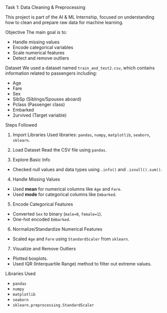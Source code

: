 Task 1: Data Cleaning & Preprocessing

This project is part of the AI & ML Internship, focused on understanding how to clean and prepare raw data for machine learning.

Objective
The main goal is to:
- Handle missing values
- Encode categorical variables
- Scale numerical features
- Detect and remove outliers

Dataset
We used a dataset named `train_and_test2.csv`, which contains information related to passengers including:
- Age
- Fare
- Sex
- SibSp (Siblings/Spouses aboard)
- Pclass (Passenger class)
- Embarked
- 2urvived (Target variable)

Steps Followed

1. Import Libraries
Used libraries: `pandas`, `numpy`, `matplotlib`, `seaborn`, `sklearn`.

2. Load Dataset
Read the CSV file using `pandas`.

3. Explore Basic Info
- Checked null values and data types using `.info()` and `.isnull().sum()`.

4. Handle Missing Values
- Used **mean** for numerical columns like `Age` and `Fare`.
- Used **mode** for categorical columns like `Embarked`.

5. Encode Categorical Features
- Converted `Sex` to binary (`male=0`, `female=1`).
- One-hot encoded `Embarked`.

6. Normalize/Standardize Numerical Features
- Scaled `Age` and `Fare` using `StandardScaler` from `sklearn`.

7. Visualize and Remove Outliers
- Plotted boxplots.
- Used IQR (Interquartile Range) method to filter out extreme values.

Libraries Used

- `pandas`
- `numpy`
- `matplotlib`
- `seaborn`
- `sklearn.preprocessing.StandardScaler`
